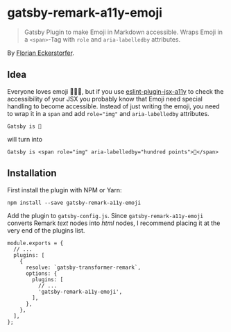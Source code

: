 # gatsby-remark-a11y-emoji

> Gatsby Plugin to make Emoji in Markdown accessible. Wraps Emoji in a `<span>`-Tag with `role` and `aria-labelledby` attributes.

By [Florian Eckerstorfer](https://florian.ec).

## Idea

Everyone loves emoji 💯🎉🔥, but if you use [eslint-plugin-jsx-a11y](https://github.com/evcohen/eslint-plugin-jsx-a11y) to check the accessibility of your JSX you probably know that Emoji need special handling to become accessible. Instead of just writing the emoji, you need to wrap it in a `span` and add `role="img"` and `aria-labelledby` attributes.

```
Gatsby is 💯
```

will turn into

```
Gatsby is <span role="img" aria-labelledby="hundred points">💯</span>
```

## Installation

First install the plugin with NPM or Yarn:

```
npm install --save gatsby-remark-a11y-emoji
```

Add the plugin to `gatsby-config.js`. Since `gatsby-remark-a11y-emoji` converts Remark *text* nodes into *html* nodes,
I recommend placing it at the very end of the plugins list.

```
module.exports = {
  // ...
  plugins: [
    {
      resolve: `gatsby-transformer-remark`,
      options: {
        plugins: [
          // ...
          'gatsby-remark-a11y-emoji',
        ],
      },
    },
  ],
};
```
